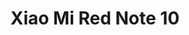 ---
title: Xiao Mi Red Note 10
images: ../static/xiaomi2.jpg
deskripsi: There are screenshots as well which lets you see the Xiaomi Redmi Note 10 wallpaper that comes out of the box as well as the preloaded apps. And with the Xiaomi Redmi Note 10 camera samples, you can get an idea of its picture quality.
--- 